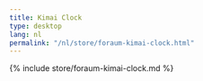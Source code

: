 ```yaml
---
title: Kimai Clock
type: desktop
lang: nl
permalink: "/nl/store/foraum-kimai-clock.html"
---
```


{% include store/foraum-kimai-clock.md %}
